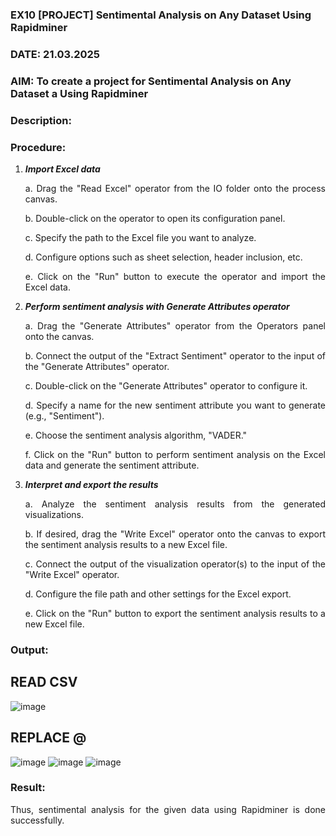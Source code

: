 ### EX10 [PROJECT] Sentimental Analysis on Any Dataset Using Rapidminer
### DATE: 21.03.2025
### AIM: To create a project for Sentimental Analysis on Any Dataset a Using Rapidminer
### Description: 
<div align = "justify">

### Procedure:
1) ***Import Excel data***
    <p>a. Drag the "Read Excel" operator from the IO folder onto the process canvas.
    <p>b. Double-click on the operator to open its configuration panel.
    <p>c. Specify the path to the Excel file you want to analyze.
    <p>d. Configure options such as sheet selection, header inclusion, etc.
    <p>e. Click on the "Run" button to execute the operator and import the Excel data.
2) ***Perform sentiment analysis with Generate Attributes operator***
    <p>a. Drag the "Generate Attributes" operator from the Operators panel onto the canvas.
    <p>b. Connect the output of the "Extract Sentiment" operator to the input of the "Generate Attributes" operator.
    <p>c. Double-click on the "Generate Attributes" operator to configure it.
    <p>d. Specify a name for the new sentiment attribute you want to generate (e.g., "Sentiment").
    <p>e. Choose the sentiment analysis algorithm, "VADER."
    <p>f. Click on the "Run" button to perform sentiment analysis on the Excel data and generate the sentiment attribute.
3) ***Interpret and export the results***
    <p>a. Analyze the sentiment analysis results from the generated visualizations.
    <p>b. If desired, drag the "Write Excel" operator onto the canvas to export the sentiment analysis results to a new Excel file.
    <p>c. Connect the output of the visualization operator(s) to the input of the "Write Excel" operator.
    <p>d. Configure the file path and other settings for the Excel export.
    <p>e. Click on the "Run" button to export the sentiment analysis results to a new Excel file.

### Output:
## READ CSV
![image](https://github.com/user-attachments/assets/5720e200-27c5-49f8-9d1b-26e5a543d1f5)
## REPLACE @
![image](https://github.com/user-attachments/assets/221bdb2c-4575-4442-b6dd-d7fe0dcf2d65)
![image](https://github.com/user-attachments/assets/8137afa9-c7ba-4bb5-8d71-ebd982c293d2)
![image](https://github.com/user-attachments/assets/5e178a68-8ec2-4228-9836-2fd9a331e755)

### Result:
Thus, sentimental analysis for the given data using Rapidminer is done successfully.

